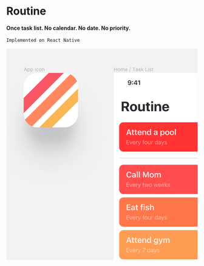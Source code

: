 # Routine
__Once task list. No calendar. No date. No priority.__

`Implemented on React Native`

![Promo image](/images/promo.png)
